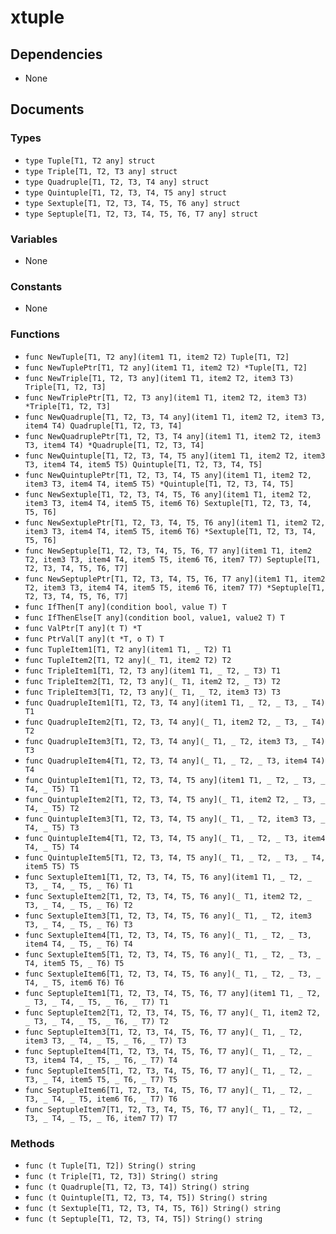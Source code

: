 # xtuple

## Dependencies

+ None

## Documents

### Types

+ `type Tuple[T1, T2 any] struct`
+ `type Triple[T1, T2, T3 any] struct`
+ `type Quadruple[T1, T2, T3, T4 any] struct`
+ `type Quintuple[T1, T2, T3, T4, T5 any] struct`
+ `type Sextuple[T1, T2, T3, T4, T5, T6 any] struct`
+ `type Septuple[T1, T2, T3, T4, T5, T6, T7 any] struct`

### Variables

+ None

### Constants

+ None

### Functions

+ `func NewTuple[T1, T2 any](item1 T1, item2 T2) Tuple[T1, T2]`
+ `func NewTuplePtr[T1, T2 any](item1 T1, item2 T2) *Tuple[T1, T2]`
+ `func NewTriple[T1, T2, T3 any](item1 T1, item2 T2, item3 T3) Triple[T1, T2, T3]`
+ `func NewTriplePtr[T1, T2, T3 any](item1 T1, item2 T2, item3 T3) *Triple[T1, T2, T3]`
+ `func NewQuadruple[T1, T2, T3, T4 any](item1 T1, item2 T2, item3 T3, item4 T4) Quadruple[T1, T2, T3, T4]`
+ `func NewQuadruplePtr[T1, T2, T3, T4 any](item1 T1, item2 T2, item3 T3, item4 T4) *Quadruple[T1, T2, T3, T4]`
+ `func NewQuintuple[T1, T2, T3, T4, T5 any](item1 T1, item2 T2, item3 T3, item4 T4, item5 T5) Quintuple[T1, T2, T3, T4, T5]`
+ `func NewQuintuplePtr[T1, T2, T3, T4, T5 any](item1 T1, item2 T2, item3 T3, item4 T4, item5 T5) *Quintuple[T1, T2, T3, T4, T5]`
+ `func NewSextuple[T1, T2, T3, T4, T5, T6 any](item1 T1, item2 T2, item3 T3, item4 T4, item5 T5, item6 T6) Sextuple[T1, T2, T3, T4, T5, T6]`
+ `func NewSextuplePtr[T1, T2, T3, T4, T5, T6 any](item1 T1, item2 T2, item3 T3, item4 T4, item5 T5, item6 T6) *Sextuple[T1, T2, T3, T4, T5, T6]`
+ `func NewSeptuple[T1, T2, T3, T4, T5, T6, T7 any](item1 T1, item2 T2, item3 T3, item4 T4, item5 T5, item6 T6, item7 T7) Septuple[T1, T2, T3, T4, T5, T6, T7]`
+ `func NewSeptuplePtr[T1, T2, T3, T4, T5, T6, T7 any](item1 T1, item2 T2, item3 T3, item4 T4, item5 T5, item6 T6, item7 T7) *Septuple[T1, T2, T3, T4, T5, T6, T7]`
+ `func IfThen[T any](condition bool, value T) T`
+ `func IfThenElse[T any](condition bool, value1, value2 T) T`
+ `func ValPtr[T any](t T) *T`
+ `func PtrVal[T any](t *T, o T) T`
+ `func TupleItem1[T1, T2 any](item1 T1, _ T2) T1`
+ `func TupleItem2[T1, T2 any](_ T1, item2 T2) T2`
+ `func TripleItem1[T1, T2, T3 any](item1 T1, _ T2, _ T3) T1`
+ `func TripleItem2[T1, T2, T3 any](_ T1, item2 T2, _ T3) T2`
+ `func TripleItem3[T1, T2, T3 any](_ T1, _ T2, item3 T3) T3`
+ `func QuadrupleItem1[T1, T2, T3, T4 any](item1 T1, _ T2, _ T3, _ T4) T1`
+ `func QuadrupleItem2[T1, T2, T3, T4 any](_ T1, item2 T2, _ T3, _ T4) T2`
+ `func QuadrupleItem3[T1, T2, T3, T4 any](_ T1, _ T2, item3 T3, _ T4) T3`
+ `func QuadrupleItem4[T1, T2, T3, T4 any](_ T1, _ T2, _ T3, item4 T4) T4`
+ `func QuintupleItem1[T1, T2, T3, T4, T5 any](item1 T1, _ T2, _ T3, _ T4, _ T5) T1`
+ `func QuintupleItem2[T1, T2, T3, T4, T5 any](_ T1, item2 T2, _ T3, _ T4, _ T5) T2`
+ `func QuintupleItem3[T1, T2, T3, T4, T5 any](_ T1, _ T2, item3 T3, _ T4, _ T5) T3`
+ `func QuintupleItem4[T1, T2, T3, T4, T5 any](_ T1, _ T2, _ T3, item4 T4, _ T5) T4`
+ `func QuintupleItem5[T1, T2, T3, T4, T5 any](_ T1, _ T2, _ T3, _ T4, item5 T5) T5`
+ `func SextupleItem1[T1, T2, T3, T4, T5, T6 any](item1 T1, _ T2, _ T3, _ T4, _ T5, _ T6) T1`
+ `func SextupleItem2[T1, T2, T3, T4, T5, T6 any](_ T1, item2 T2, _ T3, _ T4, _ T5, _ T6) T2`
+ `func SextupleItem3[T1, T2, T3, T4, T5, T6 any](_ T1, _ T2, item3 T3, _ T4, _ T5, _ T6) T3`
+ `func SextupleItem4[T1, T2, T3, T4, T5, T6 any](_ T1, _ T2, _ T3, item4 T4, _ T5, _ T6) T4`
+ `func SextupleItem5[T1, T2, T3, T4, T5, T6 any](_ T1, _ T2, _ T3, _ T4, item5 T5, _ T6) T5`
+ `func SextupleItem6[T1, T2, T3, T4, T5, T6 any](_ T1, _ T2, _ T3, _ T4, _ T5, item6 T6) T6`
+ `func SeptupleItem1[T1, T2, T3, T4, T5, T6, T7 any](item1 T1, _ T2, _ T3, _ T4, _ T5, _ T6, _ T7) T1`
+ `func SeptupleItem2[T1, T2, T3, T4, T5, T6, T7 any](_ T1, item2 T2, _ T3, _ T4, _ T5, _ T6, _ T7) T2`
+ `func SeptupleItem3[T1, T2, T3, T4, T5, T6, T7 any](_ T1, _ T2, item3 T3, _ T4, _ T5, _ T6, _ T7) T3`
+ `func SeptupleItem4[T1, T2, T3, T4, T5, T6, T7 any](_ T1, _ T2, _ T3, item4 T4, _ T5, _ T6, _ T7) T4`
+ `func SeptupleItem5[T1, T2, T3, T4, T5, T6, T7 any](_ T1, _ T2, _ T3, _ T4, item5 T5, _ T6, _ T7) T5`
+ `func SeptupleItem6[T1, T2, T3, T4, T5, T6, T7 any](_ T1, _ T2, _ T3, _ T4, _ T5, item6 T6, _ T7) T6`
+ `func SeptupleItem7[T1, T2, T3, T4, T5, T6, T7 any](_ T1, _ T2, _ T3, _ T4, _ T5, _ T6, item7 T7) T7`

### Methods

+ `func (t Tuple[T1, T2]) String() string`
+ `func (t Triple[T1, T2, T3]) String() string`
+ `func (t Quadruple[T1, T2, T3, T4]) String() string`
+ `func (t Quintuple[T1, T2, T3, T4, T5]) String() string`
+ `func (t Sextuple[T1, T2, T3, T4, T5, T6]) String() string`
+ `func (t Septuple[T1, T2, T3, T4, T5]) String() string`
